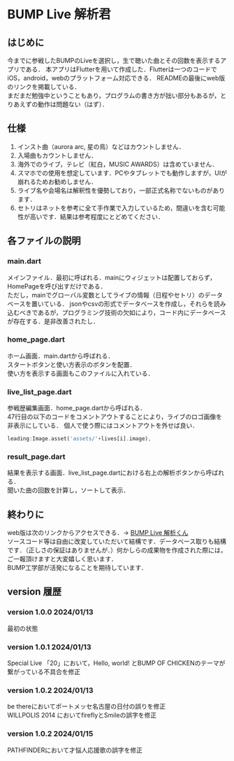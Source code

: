 # BUMP Live 解析君

## はじめに
今までに参戦したBUMPのLiveを選択し，生で聴いた曲とその回数を表示するアプリである．
本アプリはFlutterを用いて作成した．Flutterは一つのコードでiOS，android，webのプラットフォーム対応できる． READMEの最後にweb版のリンクを掲載している．  
まだまだ勉強中ということもあり，プログラムの書き方が拙い部分もあるが，とりあえずの動作は問題ない（はず）．

## 仕様
1. インスト曲（aurora arc, 星の鳥）などはカウントしません．
2. 入場曲もカウントしません．
3. 海外でのライブ，テレビ（紅白，MUSIC AWARDS）は含めていません．
4. スマホでの使用を想定しています．PCやタブレットでも動作しますが，UIが崩れるためお勧めしません．
5. ライブ名や会場名は解釈性を優勢しており，一部正式名称でないものがあります．
6. セトリはネットを参考に全て手作業で入力しているため，間違いを含む可能性が高いです．結果は参考程度にとどめてください．

## 各ファイルの説明

### main.dart
メインファイル．最初に呼ばれる．mainにウィジェットは配置しておらず，HomePageを呼び出すだけである．  
ただし，mainでグローバル変数としてライブの情報（日程やセトリ）のデータベースを置いている．
jsonやcsvの形式でデータベースを作成し，それらを読み込むべきであるが，プログラミング技術の欠如により，コード内にデータベースが存在する．是非改善されたし．

### home_page.dart
ホーム画面．main.dartから呼ばれる．  
スタートボタンと使い方表示のボタンを配置．    
使い方を表示する画面もこのファイルに入れている．

### live_list_page.dart
参戦歴編集画面．home_page.dartから呼ばれる．  
47行目の以下のコードをコメントアウトすることにより，ライブのロゴ画像を非表示にしている．
個人で使う際にはコメントアウトを外せば良い．
``````dart
leading:Image.asset('assets/'+lives[i].image),
``````

### result_page.dart
結果を表示する画面．live_list_page.dartにおける右上の解析ボタンから呼ばれる．  
聞いた曲の回数を計算し，ソートして表示．

## 終わりに
web版は次のリンクからアクセスできる．→ [BUMP Live 解析くん](https://bump-lives.firebaseapp.com/)  
ソースコード等は自由に改変していただいて結構です．データベース取りも結構です．（正しさの保証はありませんが．）何かしらの成果物を作成された際には，ご一報頂けますと大変嬉しく思います．  
BUMP工学部が活発になることを期待しています．

## version 履歴
### version 1.0.0 2024/01/13
最初の状態
### version 1.0.1 2024/01/13
Special Live 「20」において，Hello, world! とBUMP OF CHICKENのテーマが繋がっている不具合を修正
### version 1.0.2 2024/01/13
be thereにおいてポートメッセ名古屋の日付の誤りを修正  
WILLPOLIS 2014 においてfireflyとSmileの誤字を修正
### version 1.0.2 2024/01/15
PATHFINDERにおいて才悩人応援歌の誤字を修正  

